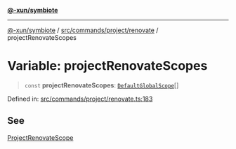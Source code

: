 [**@-xun/symbiote**](../../../../../README.md)

***

[@-xun/symbiote](../../../../../README.md) / [src/commands/project/renovate](../README.md) / projectRenovateScopes

# Variable: projectRenovateScopes

> `const` **projectRenovateScopes**: [`DefaultGlobalScope`](../../../../configure/enumerations/DefaultGlobalScope.md)[]

Defined in: [src/commands/project/renovate.ts:183](https://github.com/Xunnamius/symbiote/blob/0557e914d494aeba06238075ebcfa60296d71fba/src/commands/project/renovate.ts#L183)

## See

[ProjectRenovateScope](../../../../configure/enumerations/DefaultGlobalScope.md)
